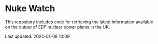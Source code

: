 # Nuke Watch

This repository includes code for retrieving the latest information available on the output of EDF nuclear power plants in the UK.

Last updated: 2024-01-08 10:09